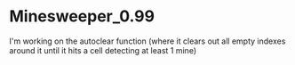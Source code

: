 # Minesweeper_0.99

I'm working on the autoclear function (where it clears out all empty indexes around it until it hits a cell detecting at least 1 mine)
